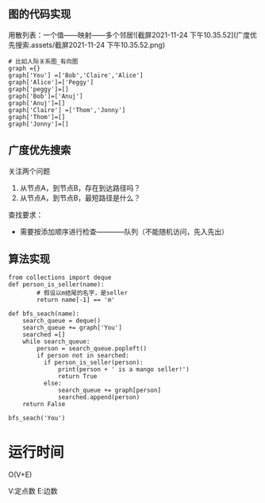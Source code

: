 ## 图的代码实现

用散列表：一个值——映射——多个邻居![截屏2021-11-24 下午10.35.52](广度优先搜索.assets/截屏2021-11-24 下午10.35.52.png)

```
# 比如人际关系图_有向图
graph ={}
graph['You'] =['Bob','Claire','Alice']
graph['Alice']=['Peggy']
graph['peggy']=[]
graph['Bob']=['Anuj']
graph['Anuj']=[]
graph['Claire'] =['Thom','Jonny']
graph['Thom']=[]
graph['Jonny']=[]
```



## 广度优先搜索

关注两个问题

1. 从节点A，到节点B，存在到达路径吗？
2. 从节点A，到节点B，最短路径是什么？

查找要求：

- 需要按添加顺序进行检查————队列（不能随机访问，先入先出）

## 算法实现

```
from collections import deque
def person_is_seller(name):
        # 假设以m结尾的名字，是seller
        return name[-1] == 'm'

def bfs_seach(name):
    search_queue = deque()
    search_queue += graph['You']
    searched =[]
    while search_queue:
        person = search_queue.popleft()
        if person not in searched:
          if person_is_seller(person):
              print(person + ' is a mango seller!')
              return True
          else:
              search_queue += graph[person]
              searched.append(person)
    return False

bfs_seach('You')
```

# 运行时间

O(V+E)

V:定点数 E:边数